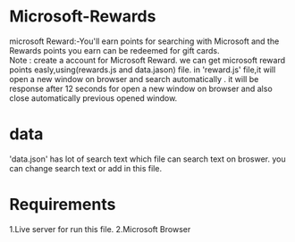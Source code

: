 # Microsoft-Rewards
microsoft Reward:-You'll earn points for searching with Microsoft and the Rewards points you earn can be redeemed for gift cards.  
Note : create a account for Microsoft Reward.
we can get microsoft reward points easly,using(rewards.js and data.jason) file.
in 'reward.js' file,it will open a new window on browser and search automatically .
it will be response after 12 seconds for open a new window on browser and also close automatically previous opened window.
# data
'data.json' has lot of search text which file can search text on broswer.
you can change search text or add in this file.
# Requirements
1.Live server for run this file.
2.Microsoft Browser
